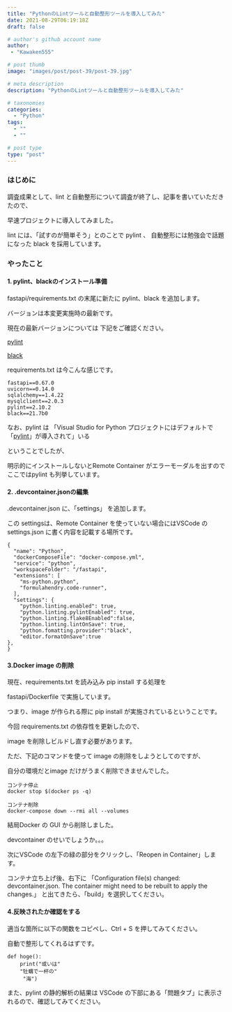 ```yaml
---
title: "PythonのLintツールと自動整形ツールを導入してみた"
date: 2021-08-29T06:19:18Z
draft: false

# author's github account name
author:
 - "Kawaken555"

# post thumb
image: "images/post/post-39/post-39.jpg"

# meta description
description: "PythonのLintツールと自動整形ツールを導入してみた"

# taxonomies
categories: 
  - "Python"
tags:
  - ""
  - ""

# post type
type: "post"
---
```


### はじめに

調査成果として、lint と自動整形について調査が終了し、記事を書いていただきたので、  

早速プロジェクトに導入してみました。   

lint には、「試すのが簡単そう」とのことで pylint 、 自動整形には勉強会で話題になった black を採用しています。     



### やったこと

#### 1. pylint、blackのインストール準備

fastapi/requirements.txt の末尾に新たに pylint、black を追加します。  

バージョンは本変更実施時の最新です。   

現在の最新バージョンについては 下記をご確認ください。

[pylint](https://pypi.org/project/pylint/)

[black](https://pypi.org/project/black/) 

requirements.txt は今こんな感じです。

```
fastapi==0.67.0
uvicorn==0.14.0
sqlalchemy==1.4.22
mysqlclient==2.0.3
pylint==2.10.2
black==21.7b0
```



なお、pylint は 「Visual Studio for Python プロジェクトにはデフォルトで「[pylint](https://www.pylint.org/)」が導入されて」いる

ということでしたが、   

明示的にインストールしないとRemote Container がエラーモーダルを出すのでここではpylint も列挙しています。



#### 2. .devcontainer.jsonの編集

.devcontainer.json に、「settings」 を追加します。

この settingsは、Remote Container を使っていない場合にはVSCode の settings.json に書く内容を記載する場所です。     

```
{
  "name": "Python",
  "dockerComposeFile": "docker-compose.yml",
  "service": "python",
  "workspaceFolder": "/fastapi",
  "extensions": [
    "ms-python.python",
    "formulahendry.code-runner",
  ],
  "settings": {
    "python.linting.enabled": true,
    "python.linting.pylintEnabled": true,
    "python.linting.flake8Enabled":false,
    "python.linting.lintOnSave": true,
    "python.fomatting.provider":"black",
    "editor.formatOnSave":true
},
}
```



#### 3.Docker image の削除  

現在、requirements.txt を読み込み pip install する処理を    

fastapi/Dockerfile で実施しています。   

つまり、image が作られる際に pip install が実施されているということです。   

今回 requirements.txt の依存性を更新したので、

image を削除しビルドし直す必要があります。   



ただ、下記のコマンドを使って image の削除をしようとしてのですが、

自分の環境だとimage だけがうまく削除できませんでした。

```
コンテナ停止
docker stop $(docker ps -q)

コンテナ削除
docker-compose down --rmi all --volumes
```



結局Docker の GUI から削除しました。

devcontainer のせいでしょうか。。。     



次にVSCode の左下の緑の部分をクリックし、「Reopen in Container」します。



コンテナ立ち上げ後、右下に 「Configuration file(s) changed: devcontainer.json. The container might need to be rebuilt to apply the changes.」 と出てきたら、「build」を選択してください。



#### 4.反映されたか確認をする

適当な箇所に以下の関数をコピペし、Ctrl + S を押してみてください。

自動で整形してくれるはずです。   

```
def hoge():
    print("或いは" 
    "牡蠣で一杯の"
     "海")
```



また、pylint の静的解析の結果は VSCode の下部にある「問題タブ」に表示されるので、確認してみてください。   
